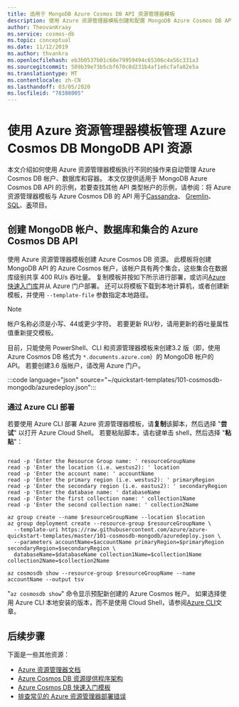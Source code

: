 ```yaml
---
title: 适用于 MongoDB Azure Cosmos DB API 资源管理器模板
description: 使用 Azure 资源管理器模板创建和配置 MongoDB Azure Cosmos DB API。
author: TheovanKraay
ms.service: cosmos-db
ms.topic: conceptual
ms.date: 11/12/2019
ms.author: thvankra
ms.openlocfilehash: eb3b0537b01c60e79959494c65306c4a56c331a3
ms.sourcegitcommit: 509b39e73b5cbf670c8d231b4af1e6cfafa82e5a
ms.translationtype: MT
ms.contentlocale: zh-CN
ms.lasthandoff: 03/05/2020
ms.locfileid: "78388005"
---
```

# <a name="manage-azure-cosmos-db-mongodb-api-resources-using-azure-resource-manager-templates"></a>使用 Azure 资源管理器模板管理 Azure Cosmos DB MongoDB API 资源

本文介绍如何使用 Azure 资源管理器模板执行不同的操作来自动管理 Azure Cosmos DB 帐户、数据库和容器。 本文仅提供适用于 MongoDB Azure Cosmos DB API 的示例，若要查找其他 API 类型帐户的示例，请参阅：将 Azure 资源管理器模板与 Azure Cosmos DB 的 API 用于[Cassandra](manage-cassandra-with-resource-manager.md)、 [Gremlin](manage-gremlin-with-resource-manager.md)、 [SQL](manage-sql-with-resource-manager.md)、[表](manage-table-with-resource-manager.md)项目。

## 创建 MongoDB 帐户、数据库和集合的 Azure Cosmos DB API<a id="create-resource"></a>

使用 Azure 资源管理器模板创建 Azure Cosmos DB 资源。 此模板将创建 MongoDB API 的 Azure Cosmos 帐户，该帐户具有两个集合，这些集合在数据库级别共享 400 RU/s 吞吐量。 复制模板并按如下所示进行部署，或访问[Azure 快速入门库](https://azure.microsoft.com/resources/templates/101-cosmosdb-mongodb/)并从 Azure 门户部署。 还可以将模板下载到本地计算机，或者创建新模板，并使用 `--template-file` 参数指定本地路径。

> [!NOTE]
> 帐户名称必须是小写、44或更少字符。
> 若要更新 RU/秒，请用更新的吞吐量属性值重新提交模板。
>
> 目前，只能使用 PowerShell、CLI 和资源管理器模板来创建3.2 版（即，使用 Azure Cosmos DB 格式为 `*.documents.azure.com`）的 MongoDB 帐户的 API。 若要创建3.6 版帐户，请改用 Azure 门户。

:::code language="json" source="~/quickstart-templates/101-cosmosdb-mongodb/azuredeploy.json":::

### <a name="deploy-via-the-azure-cli"></a>通过 Azure CLI 部署

若要使用 Azure CLI 部署 Azure 资源管理器模板，请**复制**该脚本，然后选择 "**尝试**" 以打开 Azure Cloud Shell。 若要粘贴脚本，请右键单击 shell，然后选择 "**粘贴**"：

```azurecli-interactive

read -p 'Enter the Resource Group name: ' resourceGroupName
read -p 'Enter the location (i.e. westus2): ' location
read -p 'Enter the account name: ' accountName
read -p 'Enter the primary region (i.e. westus2): ' primaryRegion
read -p 'Enter the secondary region (i.e. eastus2): ' secondaryRegion
read -p 'Enter the database name: ' databaseName
read -p 'Enter the first collection name: ' collection1Name
read -p 'Enter the second collection name: ' collection2Name

az group create --name $resourceGroupName --location $location
az group deployment create --resource-group $resourceGroupName \
  --template-uri https://raw.githubusercontent.com/azure/azure-quickstart-templates/master/101-cosmosdb-mongodb/azuredeploy.json \
  --parameters accountName=$accountName primaryRegion=$primaryRegion secondaryRegion=$secondaryRegion \
  databaseName=$databaseName collection1Name=$collection1Name collection2Name=$collection2Name

az cosmosdb show --resource-group $resourceGroupName --name accountName --output tsv
```

"`az cosmosdb show`" 命令显示预配新创建的 Azure Cosmos 帐户。 如果选择使用 Azure CLI 本地安装的版本，而不是使用 Cloud Shell，请参阅[Azure CLI](/cli/azure/)文章。

## <a name="next-steps"></a>后续步骤

下面是一些其他资源：

- [Azure 资源管理器文档](/azure/azure-resource-manager/)
- [Azure Cosmos DB 资源提供程序架构](/azure/templates/microsoft.documentdb/allversions)
- [Azure Cosmos DB 快速入门模板](https://azure.microsoft.com/resources/templates/?resourceType=Microsoft.DocumentDB&pageNumber=1&sort=Popular)
- [排查常见的 Azure 资源管理器部署错误](../azure-resource-manager/templates/common-deployment-errors.md)
